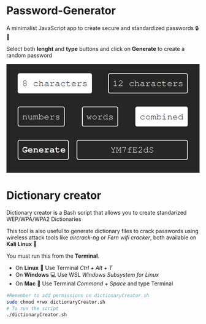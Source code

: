 # Password-Generator
A minimalist JavaScript app to create secure and standardized passwords :lock::key:

Select both **lenght** and **type** buttons and click on **Generate** to create a random password

<p align="center">
	<img src="media/sample.PNG" alt="Web Sample Image">
</p>

# Dictionary creator
Dictionary creator is a Bash script that allows you to create standarized WEP/WPA/WPA2 Dictionaries

This tool is also useful to generate dictionary files to crack passwords using wireless attack tools like *aircrack-ng* or *Fern wifi cracker*, both available on **Kali Linux** :dragon:

You must run this from the **Terminal**. 
- On **Linux** :penguin: 	Use Terminal *Ctrl + Alt + T*
- On **Windows** :computer: 	Use WSL *Windows Subsystem for Linux*
- On **Mac** :apple: 	Use Terminal *Command + Space* and type Terminal

```sh
#Remember to add permissions on dictionaryCreator.sh
sudo chmod +rwx dictionaryCreator.sh
# To run the script
./dictionaryCreator.sh
```
